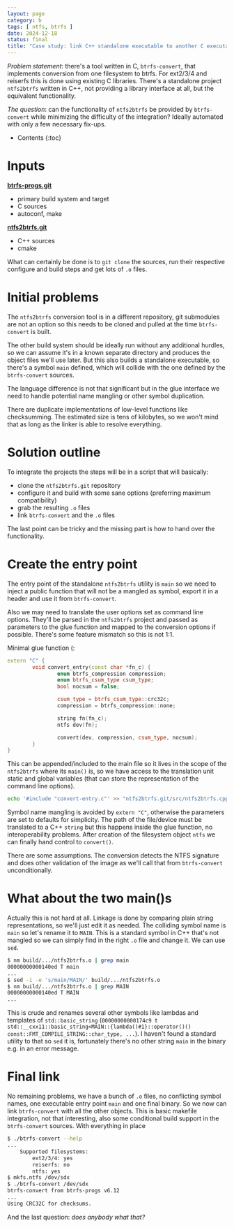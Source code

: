 ```yaml
---
layout: page
category: b
tags: [ ntfs, btrfs ]
date: 2024-12-18
status: final
title: "Case study: link C++ standalone executable to another C executable (ntfs2btrfs to btrfs-convert)"
---
```


*Problem statement*: there's a tool written in C, `btrfs-convert`, that
implements conversion from one filesystem to btrfs. For ext2/3/4 and reiserfs
this is done using existing C libraries. There's a standalone project
`ntfs2btrfs` written in C++, not providing a library interface at all, but the
equivalent functionality.

*The question*: can the functionality of `ntfs2btrfs` be provided by
`btrfs-convert` while minimizing the difficulty of the integration? Ideally
automated with only a few necessary fix-ups.

* Contents
{:toc}

# Inputs

[**btrfs-progs.git**](https://github.com/kdave/btrfs-progs.git)

- primary build system and target
- C sources
- autoconf, make

[**ntfs2btrfs.git**](https://github.com/maharmstone/ntfs2btrfs)
- C++ sources
- cmake

What can certainly be done is to `git clone` the sources, run their respective
configure and build steps and get lots of `.o` files.

# Initial problems

The `ntfs2btrfs` conversion tool is in a different repository, git submodules
are not an option so this needs to be cloned and pulled at the time
`btrfs-convert` is built.

The other build system should be ideally run without any additional hurdles,
so we can assume it's in a known separate directory and produces the object files
we'll use later. But this also builds a standalone executable, so there's
a symbol `main` defined, which will collide with the one defined by the
`btrfs-convert` sources.

The language difference is not that significant but in the glue interface
we need to handle potential name mangling or other symbol duplication.

There are duplicate implementations of low-level functions like checksumming.
The estimated size is tens of kilobytes, so we won't mind that as long as
the linker is able to resolve everything.

# Solution outline

To integrate the projects the steps will be in a script that will basically:

- clone the `ntfs2btrfs.git` repository
- configure it and build with some sane options (preferring maximum compatibility)
- grab the resulting `.o` files
- link `btrfs-convert` and the `.o` files

The last point can be tricky and the missing part is how to hand over
the functionality.

# Create the entry point

The entry point of the standalone `ntfs2btrfs` utility is `main` so we need
to inject a public function that will not be a mangled as symbol, export
it in a header and use it from `btrfs-convert`.

Also we may need to translate the user options set as command line options.
They'll be parsed in the `ntfs2btrfs` project and passed as parameters to the
glue function and mapped to the conversion options if possible. There's some
feature mismatch so this is not 1:1.

Minimal glue function (:

```cpp
extern "C" {
        void convert_entry(const char *fn_c) {
                enum btrfs_compression compression;
                enum btrfs_csum_type csum_type;
                bool nocsum = false;

                csum_type = btrfs_csum_type::crc32c;
                compression = btrfs_compression::none;

                string fn(fn_c);
                ntfs dev(fn);

                convert(dev, compression, csum_type, nocsum);
        }
}
```

This can be appended/included to the main file so it lives in the scope of the
`ntfs2btrfs` where its `main()` is, so we have access to the translation unit
static and global variables (that can store the representation of the command
line options).

```sh
echo '#include "convert-entry.c"' >> "ntfs2btrfs.git/src/ntfs2btrfs.cpp"
```

Symbol name mangling is avoided by `extern "C"`, otherwise the parameters are
set to defaults for simplicity. The path of the file/device must be translated
to a C++ `string` but this happens inside the glue function, no
interoperability problems. After creation of the filesystem object `ntfs` we
can finally hand control to `convert()`.

There are some assumptions. The conversion detects the NTFS signature and does
other validation of the image as we'll call that from `btrfs-convert`
unconditionally.

# What about the two main()s

Actually this is not hard at all. Linkage is done by comparing plain string
representations, so we'll just edit it as needed. The colliding symbol name is
`main` so let's rename it to `MAIN`. This is a standard symbol in C++ that's not
mangled so we can simply find in the right `.o` file and change it. We can
use `sed`.

```sh
$ nm build/.../ntfs2btrfs.o | grep main
00000000000140ed T main
...
$ sed -i -e 's/main/MAIN/' build/.../ntfs2btrfs.o
$ nm build/.../ntfs2btrfs.o | grep MAIN
00000000000140ed T MAIN
...
```

This is crude and renames several other symbols like lambdas and templates of
`std::basic_string` (`00000000000174c9 t
std::__cxx11::basic_string<MAIN::{lambda()#1}::operator()()
const::FMT_COMPILE_STRING::char_type, ...`). I haven't found a standard utility
to that so `sed` it is, fortunately there's no other string `main` in the
binary e.g. in an error message.

# Final link

No remaining problems, we have a bunch of `.o` files, no conflicting symbol
names, one executable entry point `main` and one final binary. So we now can
link `btrfs-convert` with all the other objects. This is basic makefile
integration, not that interesting, also some conditional build support in the
`btrfs-convert` sources. With everything in place

```sh
$ ./btrfs-convert --help
...
    Supported filesystems:
        ext2/3/4: yes
        reiserfs: no
        ntfs: yes
$ mkfs.ntfs /dev/sdx
$ ./btrfs-convert /dev/sdx
btrfs-convert from btrfs-progs v6.12
...
Using CRC32C for checksums.
```

And the last question: *does anybody what that?*
